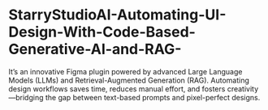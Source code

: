 # StarryStudioAI-Automating-UI-Design-With-Code-Based-Generative-AI-and-RAG-
It’s an innovative Figma plugin powered by advanced Large Language Models (LLMs) and Retrieval-Augmented Generation (RAG). Automating design workflows saves time, reduces manual effort, and fosters creativity—bridging the gap between text-based prompts and pixel-perfect designs. 
